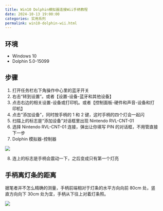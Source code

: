 ```yaml
---
title: Win10 Dolphin模拟器连接Wii手柄教程
date: 2024-10-13 19:00:00
categories: 实用系列
permalink: win10-dolphin-wii.html
---
```


## 环境

- Windows 10
- Dolphin 5.0-15099

## 步骤

1. 打开任务栏右下角操作中心里的蓝牙开关
2. 右击“转到设置”。或者【设置-设备-蓝牙和其他设备】
3. 点击右边的相关设置-设备或打印机。或者【控制面板-硬件和声音-设备和打印机】
4. 点击“添加设备”，同时按手柄的 1 和 2 键，这时手柄的四个灯会一起闪
5. 扫描上的标志是“添加设备”对话框里出现 Nintendo RVL-CNT-01
6. 选择 Nintendo RVL-CNT-01 连接，弹出让你填写 PIN 的对话框，不用管直接下一步
7. Dolphin 模拟器-控制器

<img src="/blog/images/dolphin.png">

8. 连上的标志是手柄会震动一下，之后变成只有第一个灯亮

## 手柄离灯条的距离

据笔者并不怎么精确的测量，手柄前端相对于灯条的水平方向向前 80cm 处，竖直方向向下 30cm 处为宜，手柄从下往上对着灯条照。

<img src="/blog/images/wii-remote.webp">